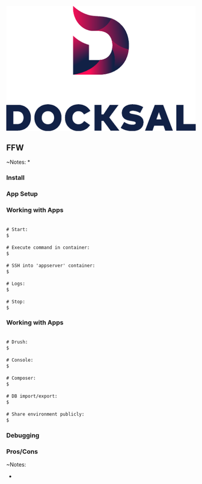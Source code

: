 ![Docksal](slides/img/logo-docksal.png)

## FFW

~Notes:
* 


### Install


### App Setup


### Working with Apps

 <pre><code class="bash" data-trim data-noescape>
# Start:
$ 

# Execute command in container:
$ 

# SSH into 'appserver' container:
$ 

# Logs:
$ 

# Stop:
$ 
</code></pre>


### Working with Apps

 <pre><code class="bash" data-trim data-noescape>
# Drush:
$ 

# Console:
$ 

# Composer:
$ 

# DB import/export:
$ 

# Share environment publicly:
$ 
</code></pre>


### Debugging


### Pros/Cons

~Notes:

* 
